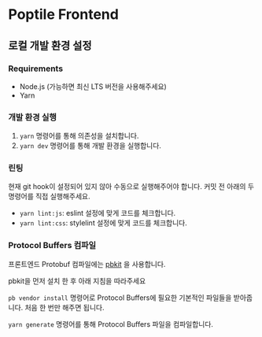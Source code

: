 # Poptile Frontend

## 로컬 개발 환경 설정

### Requirements 

- Node.js (가능하면 최신 LTS 버전을 사용해주세요)
- Yarn

### 개발 환경 실행 

1. `yarn` 명령어를 통해 의존성을 설치합니다.
2. `yarn dev` 명령어를 통해 개발 환경을 실행합니다.

### 린팅

현재 git hook이 설정되어 있지 않아 수동으로 실행해주어야 합니다. 커밋 전 아래의 두 명령어를 직접 실행해주세요.
- `yarn lint:js`: eslint 설정에 맞게 코드를 체크합니다.
- `yarn lint:css`: stylelint 설정에 맞게 코드를 체크합니다.

### Protocol Buffers 컴파일

프론트엔드 Protobuf 컴파일에는 [pbkit](https://github.com/pbkit/pbkit/blob/main/cli/pb/README.md#how-to-install) 을 사용합니다.

pbkit을 먼저 설치 한 후 아래 지침을 따라주세요

`pb vendor install` 명령어로 Protocol Buffers에 필요한 기본적인 파일들을 받아줍니다. 처음 한 번만 해주면 됩니다.

`yarn generate` 명령어를 통해 Protocol Buffers 파일을 컴파일합니다.
